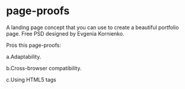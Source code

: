 # page-proofs
A landing page concept that you can use to create a beautiful portfolio page. Free PSD designed by Evgenia Kornienko.

Pros this page-proofs:

a.Adaptability.

b.Cross-browser compatibility.

c.Using HTML5 tags
